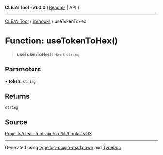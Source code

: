 **CLEaN Tool - v1.0.0** ( [Readme](../../../README.md) \| API )

***

[CLEaN Tool](../../../modules.md) / [lib/hooks](../README.md) / useTokenToHex

# Function: useTokenToHex()

> **useTokenToHex**(`token`): `string`

## Parameters

▪ **token**: `string`

## Returns

`string`

## Source

[Projects/clean-tool-app/src/lib/hooks.ts:93](https://github.com/yuckyh/clean-tool-app/)

***

Generated using [typedoc-plugin-markdown](https://www.npmjs.com/package/typedoc-plugin-markdown) and [TypeDoc](https://typedoc.org/)
